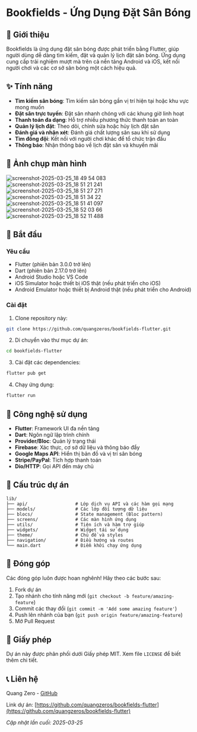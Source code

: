 # Bookfields - Ứng Dụng Đặt Sân Bóng

## 📖 Giới thiệu

Bookfields là ứng dụng đặt sân bóng được phát triển bằng Flutter, giúp người dùng dễ dàng tìm kiếm, đặt và quản lý lịch đặt sân bóng. Ứng dụng cung cấp trải nghiệm mượt mà trên cả nền tảng Android và iOS, kết nối người chơi và các cơ sở sân bóng một cách hiệu quả.

## ✨ Tính năng

- **Tìm kiếm sân bóng**: Tìm kiếm sân bóng gần vị trí hiện tại hoặc khu vực mong muốn
- **Đặt sân trực tuyến**: Đặt sân nhanh chóng với các khung giờ linh hoạt
- **Thanh toán đa dạng**: Hỗ trợ nhiều phương thức thanh toán an toàn
- **Quản lý lịch đặt**: Theo dõi, chỉnh sửa hoặc hủy lịch đặt sân
- **Đánh giá và nhận xét**: Đánh giá chất lượng sân sau khi sử dụng
- **Tìm đồng đội**: Kết nối với người chơi khác để tổ chức trận đấu
- **Thông báo**: Nhận thông báo về lịch đặt sân và khuyến mãi

## 📱 Ảnh chụp màn hình

![screenshot-2025-03-25_18 49 54 083](https://github.com/user-attachments/assets/aba77042-2a1c-4c86-a00d-dedc1c06d7b7)
![screenshot-2025-03-25_18 51 21 241](https://github.com/user-attachments/assets/434f4df5-eb7a-4b3c-8ed6-b74a30fe2d75)
![screenshot-2025-03-25_18 51 27 271](https://github.com/user-attachments/assets/cb56155a-4448-414a-a88c-b4c7884d93bd)
![screenshot-2025-03-25_18 51 34 22](https://github.com/user-attachments/assets/f6e27d8c-dd2c-41bc-ae09-9b8b7d5a3335)
![screenshot-2025-03-25_18 51 41 097](https://github.com/user-attachments/assets/a6e441dc-0606-49c1-8cc3-63b64c9ba737)
![screenshot-2025-03-25_18 52 03 66](https://github.com/user-attachments/assets/200d7ca5-5401-4d07-875b-eb5211e67c95)
![screenshot-2025-03-25_18 52 11 488](https://github.com/user-attachments/assets/10022029-a908-467c-9941-f8eb23ccef46)




## 🚀 Bắt đầu

### Yêu cầu

- Flutter (phiên bản 3.0.0 trở lên)
- Dart (phiên bản 2.17.0 trở lên)
- Android Studio hoặc VS Code
- iOS Simulator hoặc thiết bị iOS thật (nếu phát triển cho iOS)
- Android Emulator hoặc thiết bị Android thật (nếu phát triển cho Android)

### Cài đặt

1. Clone repository này:
```bash
git clone https://github.com/quangzeros/bookfields-flutter.git
```

2. Di chuyển vào thư mục dự án:
```bash
cd bookfields-flutter
```

3. Cài đặt các dependencies:
```bash
flutter pub get
```

4. Chạy ứng dụng:
```bash
flutter run
```

## 🔧 Công nghệ sử dụng

- **Flutter**: Framework UI đa nền tảng
- **Dart**: Ngôn ngữ lập trình chính
- **Provider/Bloc**: Quản lý trạng thái
- **Firebase**: Xác thực, cơ sở dữ liệu và thông báo đẩy
- **Google Maps API**: Hiển thị bản đồ và vị trí sân bóng
- **Stripe/PayPal**: Tích hợp thanh toán
- **Dio/HTTP**: Gọi API đến máy chủ

## 📂 Cấu trúc dự án

```
lib/
├── api/                  # Lớp dịch vụ API và các hàm gọi mạng
├── models/               # Các lớp đối tượng dữ liệu
├── blocs/                # State management (Bloc pattern)
├── screens/              # Các màn hình ứng dụng
├── utils/                # Tiện ích và hàm trợ giúp
├── widgets/              # Widget tái sử dụng
├── theme/                # Chủ đề và styles
├── navigation/           # Điều hướng và routes
└── main.dart             # Điểm khởi chạy ứng dụng
```

## 👥 Đóng góp

Các đóng góp luôn được hoan nghênh! Hãy theo các bước sau:

1. Fork dự án
2. Tạo nhánh cho tính năng mới (`git checkout -b feature/amazing-feature`)
3. Commit các thay đổi (`git commit -m 'Add some amazing feature'`)
4. Push lên nhánh của bạn (`git push origin feature/amazing-feature`)
5. Mở Pull Request

## 📄 Giấy phép

Dự án này được phân phối dưới Giấy phép MIT. Xem file `LICENSE` để biết thêm chi tiết.

## 📞 Liên hệ

Quang Zero - [GitHub](https://github.com/quangzeros)

Link dự án: [https://github.com/quangzeros/bookfields-flutter](https://github.com/quangzeros/bookfields-flutter)

*Cập nhật lần cuối: 2025-03-25*

